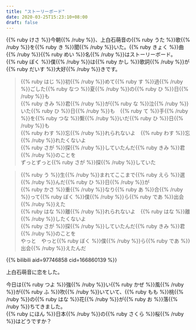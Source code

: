 ```yaml
---
title: "ストーリーボード"
date: 2020-03-25T15:23:10+08:00
draft: false
---
```


{{% ruby けさ %}}今朝{{% /ruby %}}、上白石萌音の{{% ruby うた %}}歌{{% /ruby %}}を{{% ruby き %}}聞{{% /ruby %}}いた。{{% ruby きょく %}}曲{{% /ruby %}}{{% ruby めい %}}名{{% /ruby %}}はストーリーボード。  
{{% ruby ぼく %}}僕{{% /ruby %}}は{{% ruby かし %}}歌詞{{% /ruby %}}が{{% ruby だいす %}}大好{{% /ruby %}}きです。

> {{% ruby はじ %}}初{{% /ruby %}}めて{{% ruby す %}}過{{% /ruby %}}ごした{{% ruby なつ %}}夏{{% /ruby %}}の{{% ruby ひ %}}日{{% /ruby %}}も  
> {{% ruby きみ %}}君{{% /ruby %}}が{{% ruby な %}}泣{{% /ruby %}}いた{{% ruby ひ %}}日{{% /ruby %}}も　{{% ruby て %}}手{{% /ruby %}}を{{% ruby つな %}}繋{{% /ruby %}}いだ{{% ruby ひ %}}日{{% /ruby %}}も  
> {{% ruby わす %}}忘{{% /ruby %}}れられないよ　{{% ruby わす %}}忘{{% /ruby %}}れたくないよ  
> {{% ruby さが %}}探{{% /ruby %}}していたんだ{{% ruby きみ %}}君{{% /ruby %}}のことを  
> ずっとずっと{{% ruby さが %}}探{{% /ruby %}}していた  

> {{% ruby う %}}生{{% /ruby %}}まれてここまで{{% ruby えら %}}選{{% /ruby %}}んだ{{% ruby ひ %}}日{{% /ruby %}}が  
> {{% ruby かさ %}}重{{% /ruby %}}なり{{% ruby あ %}}合{{% /ruby %}}って{{% ruby ぼく %}}僕{{% /ruby %}}ら{{% ruby であ %}}出会{{% /ruby %}}えた  
> {{% ruby はな %}}離{{% /ruby %}}れられないよ　{{% ruby はな %}}離{{% /ruby %}}したくないよ  
> {{% ruby さが %}}探{{% /ruby %}}していたんだ{{% ruby きみ %}}君{{% /ruby %}}のことを  
> やっと　やっと{{% ruby ぼく %}}僕{{% /ruby %}}ら{{% ruby であ %}}出会{{% /ruby %}}えたんだ  

{{% bilibili aid=97746858 cid=166860139 %}}

上白石萌音に恋をした。

今日は{{% ruby つよ %}}強{{% /ruby %}}い{{% ruby かぜ %}}風{{% /ruby %}}が{{% ruby ふ %}}吹{{% /ruby %}}いていて、{{% ruby もも %}}桃{{% /ruby %}}の{{% ruby はな %}}花{{% /ruby %}}が{{% ruby お %}}落{{% /ruby %}}ちてきました。  
{{% ruby にほん %}}日本{{% /ruby %}}の{{% ruby さくら %}}桜{{% /ruby %}}はどうですか？
